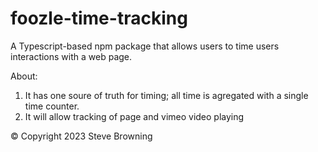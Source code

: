 # foozle-time-tracking

A Typescript-based npm package that allows users to time users interactions with a web page. 

About:

<ol>
    <li>It has one soure of truth for timing; all time is agregated with a single time counter.</li>
    <li>It will allow tracking of page and vimeo video playing</li>
</ol>

<footer>&copy; Copyright 2023 Steve Browning</footer>
